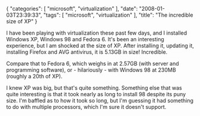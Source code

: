 {
    "categories": [
        "microsoft", 
        "virtualization"
    ], 
    "date": "2008-01-03T23:39:33", 
    "tags": [
        "microsoft", 
        "virtualization"
    ], 
    "title": "The incredible size of XP"
}

I have been playing with virtualization these past few days, and I installed Windows XP, Windows 98 and Fedora 6. It's been an interesting experience, but I am shocked at the size of XP. After installing it, updating it, installing Firefox and AVG antivirus, it is 5.13GB in size! Incredible. 

Compare that to Fedora 6, which weighs in at 2.57GB (with server and programming software), or - hilariously - with Windows 98 at 230MB (roughly a 20th of XP). 

I knew XP was big, but that's quite something. Something else that was quite interesting is that it took nearly as long to install 98 despite its puny size. I'm baffled as to how it took so long, but I'm guessing it had something to do with multiple processors, which I'm sure it doesn't support.<!--break-->